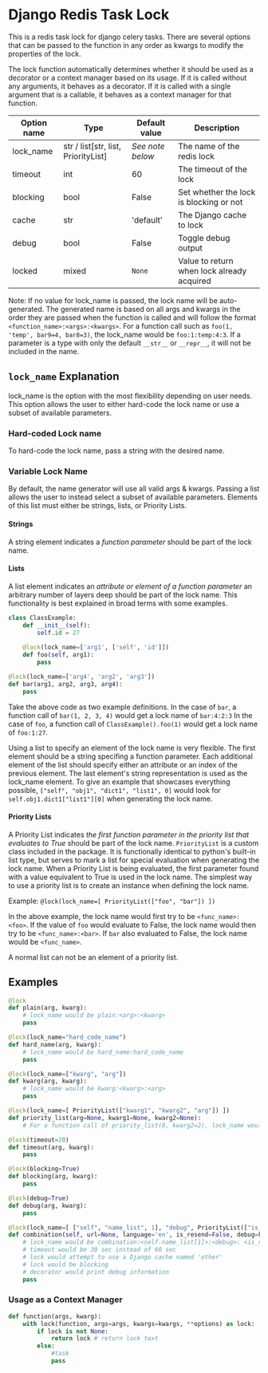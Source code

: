# Django Redis Task Lock
This is a redis task lock for django celery tasks. There are several options
that can be passed to the function in any order as kwargs to modify the properties of the lock.

The lock function automatically determines whether it should be used as a decorator or a context manager based on its usage. If it is called without any arguments, it behaves as a decorator. If it is called with a single argument that is a callable, it behaves as a context manager for that function.

| Option name | Type                                | Default value   | Description                                |
|--------|-------------------------------------|-----------------|--------------------------------------------|
| lock_name | str / list[str, list, PriorityList] | *See note below* | The name of the redis lock                 |
| timeout | int                                 | 60              | The timeout of the lock                    |
| blocking | bool                                | False           | Set whether the lock is blocking or not    |
| cache  | str                                 | 'default'       | The Django cache to lock                   |
| debug  | bool                                | False           | Toggle debug output                        |
| locked | mixed                               | `None`            | Value to return when lock already acquired |

Note: If no value for lock_name is passed, the lock name will be auto-generated.
The generated name is based on all args and kwargs in the order they are passed
when the function is called and will follow the format `<function_name>:<args>:<kwargs>`.
For a function call such as `foo(1, 'temp', bar9=4, bar8=3)`, the lock_name would be `foo:1:temp:4:3`.
If a parameter is a type with only the default `__str__` or `__repr__`, it will not be included in the name.

## `lock_name` Explanation
lock_name is the option with the most flexibility depending on user needs. 
This option allows the user to either hard-code the lock name or use a subset of available parameters.

### Hard-coded Lock name
To hard-code the lock name, pass a string with the desired name.

### Variable Lock Name
By default, the name generator will use all valid args & kwargs.
Passing a list allows the user to instead select a subset of available parameters.
Elements of this list must either be strings, lists, or Priority Lists.

#### Strings
A string element indicates a *function parameter* should be part of the lock name.

#### Lists
A list element indicates an *attribute or element of a function parameter* an arbitrary number of layers deep 
should be part of the lock name.
This functionality is best explained in broad terms with some examples.

```python
class ClassExample:
    def __init__(self):
        self.id = 27
    
    @lock(lock_name=['arg1', ['self', 'id']])
    def foo(self, arg1):
        pass

@lock(lock_name=['arg4', 'arg2', 'arg3'])
def bar(arg1, arg2, arg3, arg4):
    pass
```

Take the above code as two example definitions.
In the case of `bar`, a function call of `bar(1, 2, 3, 4)` would get a lock name of `bar:4:2:3`
In the case of `foo`, a function call of `ClassExample().foo(1)` would get a lock name of `foo:1:27`.

Using a list to specify an element of the lock name is very flexible.
The first element should be a string specifing a function parameter.
Each additional element of the list should specify either an attribute or an index of the previous element.
The last element's string representation is used as the lock_name element.
To give an example that showcases everything possible, `["self", "obj1", "dict1", "list1", 0]` would 
look for `self.obj1.dict1["list1"][0]` when generating the lock name.

#### Priority Lists
A Priority List indicates *the first function parameter in the priority list that evaluates to True* should be part of the lock name.
`PriorityList` is a custom class included in the package.
It is functionally identical to python's built-in list type, but serves to mark a list for special evaluation when generating the lock name.
When a Priority List is being evaluated, the first parameter found with a value equivalent to True is used in the lock name.
The simplest way to use a priority list is to create an instance when defining the lock name.

Example: `@lock(lock_name=[ PriorityList(["foo", "bar"]) ])`

In the above example, the lock name would first try to be `<func_name>:<foo>`.
If the value of `foo` would evaluate to False, the lock name would then try to be `<func_name>:<bar>`.
If `bar` also evaluated to False, the lock name would be `<func_name>`.

A normal list can not be an element of a priority list.

## Examples
```python
@lock
def plain(arg, kwarg):
    # lock_name would be plain:<arg>:<kwarg>
    pass

@lock(lock_name="hard_code_name")
def hard_name(arg, kwarg):
    # lock_name would be hard_name:hard_code_name
    pass

@lock(lock_name=["kwarg", "arg"])
def kwarg(arg, kwarg):
    # lock_name would be kwarg:<kwarg>:<arg>
    pass

@lock(lock_name=[ PriorityList(["kwarg1", "kwarg2", "arg"]) ])
def priority_list(arg=None, kwarg1=None, kwarg2=None):
    # For a function call of priority_list(0, kwarg2=2), lock_name would be priority_list:2

@lock(timeout=20)
def timeout(arg, kwarg):
    pass

@lock(blocking=True)
def blocking(arg, kwarg):
    pass

@lock(debug=True)
def debug(arg, kwarg):
    pass

@lock(lock_name=[ ["self", "name_list", 1], "debug", PriorityList(["is_resend", "language"]) ], timeout=30, cache='other', blocking=True, debug=True)
def combination(self, url=None, language='en', is_resend=False, debug=False):
    # lock_name would be combination:<self.name_list[1]>:<debug>: <is_resend>/<language>/''
    # timeout would be 30 sec instead of 60 sec
    # lock would attempt to use a Django cache named 'other'
    # lock would be blocking
    # decorator would print debug information
    pass

```
### Usage as a Context Manager
```python
def function(args, kwarg):
    with lock(function, args=args, kwargs=kwargs, **options) as lock:
        if lock is not None:
            return lock # return lock text
        else:
            #task
            pass
```